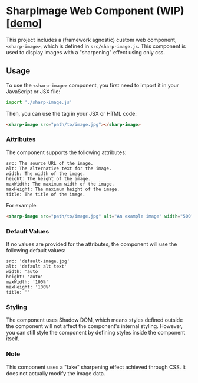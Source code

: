 # SharpImage Web Component (WIP) [[demo](https://css-sharp-image.vercel.app/)]

This project includes a (framework agnostic) custom web component, `<sharp-image>`, which is defined in `src/sharp-image.js`. This component is used to display images with a "sharpening" effect using only css.

## Usage

To use the `<sharp-image>` component, you first need to import it in your JavaScript or JSX file:

```jsx
import './sharp-image.js'
```
Then, you can use the <sharp-image> tag in your JSX or HTML code:

```html
<sharp-image src="path/to/image.jpg"></sharp-image>
```
### Attributes
The <sharp-image> component supports the following attributes:
```
src: The source URL of the image.
alt: The alternative text for the image.
width: The width of the image.
height: The height of the image.
maxWidth: The maximum width of the image.
maxHeight: The maximum height of the image.
title: The title of the image.
```
For example:

```html
<sharp-image src="path/to/image.jpg" alt="An example image" width="500" height="300"></sharp-image>
```
### Default Values
If no values are provided for the attributes, the <sharp-image> component will use the following default values:

```
src: 'default-image.jpg'
alt: 'default alt text'
width: 'auto'
height: 'auto'
maxWidth: '100%'
maxHeight: '100%'
title: ''
```

### Styling
The <sharp-image> component uses Shadow DOM, which means styles defined outside the component will not affect the component's internal styling. However, you can still style the component by defining styles inside the component itself.

### Note
This component uses a "fake" sharpening effect achieved through CSS. It does not actually modify the image data.

